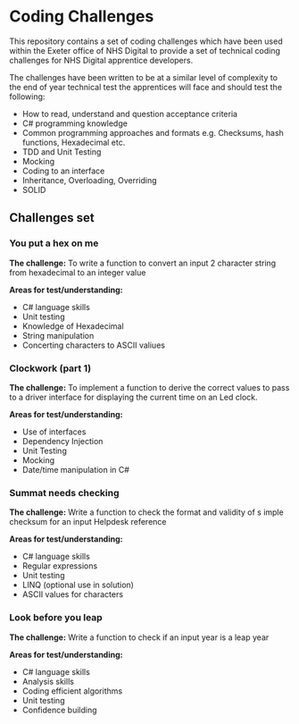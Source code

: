 # Coding Challenges 
This repository contains a set of coding challenges which have been used within the Exeter office of NHS Digital to provide a set of technical coding challenges for NHS Digital apprentice developers.

The challenges have been written to be at a similar level of complexity to the end of year technical test the apprentices will face and should test the following:

* How to read, understand and question acceptance criteria
* C# programming knowledge
* Common programming approaches and formats e.g. Checksums, hash functions, Hexadecimal etc.
* TDD and Unit Testing
* Mocking
* Coding to an interface
* Inheritance, Overloading, Overriding
* SOLID

## Challenges set

### You put a hex on me

**The challenge:** To write a function to convert an input 2 character string from hexadecimal to an integer value

**Areas for test/understanding:**
* C# language skills
* Unit testing
* Knowledge of Hexadecimal
* String manipulation
* Concerting characters to ASCII valiues

### Clockwork (part 1)

**The challenge:** To implement a function to derive the correct values to pass to a driver interface for displaying the current time on an Led clock.

**Areas for test/understanding:**
* Use of interfaces
* Dependency Injection
* Unit Testing
* Mocking
* Date/time manipulation in C#

### Summat needs checking

**The challenge:** Write a function to check the format and validity of s imple checksum for an input Helpdesk reference

**Areas for test/understanding:**
* C# language skills
* Regular expressions
* Unit testing
* LINQ (optional use in solution)
* ASCII values for characters

### Look before you leap

**The challenge:** Write a function to check if an input year is a leap year

**Areas for test/understanding:**
* C# language skills
* Analysis skills
* Coding efficient algorithms
* Unit testing
* Confidence building




